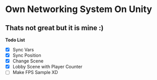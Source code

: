 # Own Networking System On Unity
## Thats not great but it is mine :)

**Todo List**
- [X] Sync Vars
- [X] Sync Position
- [X] Change Scene
- [X] Lobby Scene with Player Counter
- [ ] Make FPS Sample
XD
